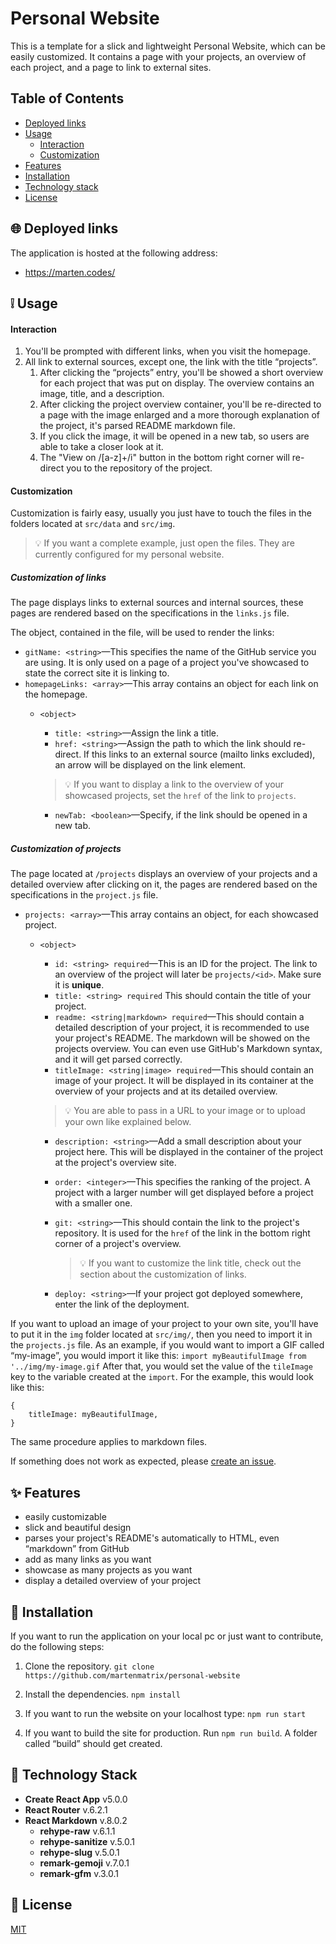 # Personal Website

This is a template for a slick and lightweight Personal Website, which can be easily customized.
It contains a page with your projects, an overview of each project, and a page to link to external sites. 
	
## Table of Contents
- [Deployed links](#globe_with_meridians-deployed-links)
- [Usage](#grey_exclamation-usage)
	- [Interaction](#interaction)
	- [Customization](#customization)
- [Features](#sparkles-features)
- [Installation](#wrench-installation)
- [Technology stack](#blue_book-technology-stack)
- [License](#scroll-license)

## :globe_with_meridians: Deployed links
The application is hosted at the following address:

- https://marten.codes/

## :grey_exclamation: Usage
#### Interaction
1. You'll be prompted with different links, when you visit the homepage.
2. All link to external sources, except one, the link with the title “projects”.
	1. After clicking the “projects” entry, you'll be showed a short overview for each project that was put on display. The overview contains an image, title, and a description.
	2. After clicking the project overview container, you'll be re-directed to a page with the image enlarged and a more thorough explanation of the project, it's parsed README markdown file.
	3. If you click the image, it will be opened in a new tab, so users are able to take a closer look at it.
	4. The "View on /[a-z]+/i" button in the bottom right corner will re-direct you to the repository of the project.
#### Customization
Customization is fairly easy, usually you just have to touch the files in the folders located at `src/data` and `src/img`.

> :bulb: If you want a complete example, just open the files. They are currently configured for my personal website.

##### Customization of links
The page displays links to external sources and internal sources, these pages are rendered based on the specifications in the `links.js` file. 

The object, contained in the file, will be used to render the links:
- `gitName: <string>`⁣—This specifies the name of the GitHub service you are using. It is only used on a page of a project you've showcased to state the correct site it is linking to.
- `homepageLinks: <array>`—This array contains an object for each link on the homepage.
	- `<object>`
		- `title: <string>`—Assign the link a title.
		- `href: <string>`—Assign the path to which the link should re-direct. If this links to an external source (mailto links excluded), an arrow will be displayed on the link element.
		> :bulb: If you want to display a link to the overview of your showcased projects, set the `href` of the link to `projects`.

		- `newTab: <boolean>`—Specify, if the link should be opened in a new tab.

##### Customization of projects
The page located at `/projects` displays an overview of your projects and a detailed overview after clicking on it, the pages are rendered based on the specifications in the `project.js` file.

- `projects: <array>`—This array contains an object, for each showcased project.
	- `<object>`
		- `id: <string> required`—This is an ID for the project. The link to an overview of the project will later be `projects/<id>`. Make sure it is **unique**.
		- `title: <string> required` This should contain the title of your project.
		- `readme: <string|markdown> required`—This should contain a detailed description of your project, it is recommended to use your project's README. The markdown will be showed on the projects overview. You can even use GitHub's Markdown syntax, and it will get parsed correctly.
		- `titleImage: <string|image> required`—This should contain an image of your project. It will be displayed in its container at the overview of your projects and at its detailed overview.
		> :bulb: You are able to pass in a URL to your image or to upload your own like explained below.
		
		- `description: <string>`—Add a small description about your project here. This will be displayed in the container of the project at the project's overview site.
		- `order: <integer>`—This specifies the ranking of the project. A project with a larger number will get displayed before a project with a smaller one.
		- `git: <string>`—This should contain the link to the project's repository. It is used for the `href` of the link in the bottom right corner of a project's overview.
			>:bulb: If you want to customize the link title, check out the section about the customization of links.
			
		- `deploy: <string>`—If your project got deployed somewhere, enter the link of the deployment.

If you want to upload an image of your project to your own site, you'll have to put it in the `img` folder located at `src/img/`, then you need to import it in the `projects.js` file.
As an example, if you would want to import a GIF called “my-image”, you would import it like this: 
`import myBeautifulImage from '../img/my-image.gif`
After that, you would set the value of the `tileImage` key to the variable created at the `import`.
For the example, this would look like this:
```
{
	titleImage: myBeautifulImage,
}
```
The same procedure applies to markdown files.

If something does not work as expected, please [create an issue](https://github.com/martenmatrix/personal-website/issues/new).

## :sparkles: Features
- easily customizable
- slick and beautiful design
- parses your project's README's automatically to HTML, even “markdown” from GitHub
- add as many links as you want
- showcase as many projects as you want
- display a detailed overview of your project

##  :wrench: Installation

If you want to run the application on your local pc or just want to contribute, do the following steps:

1. Clone the repository.
	`git clone https://github.com/martenmatrix/personal-website`

2. Install the dependencies.
	`npm install`

3. If you want to run the website on your localhost type: 
	`npm run start`

4. If you want to build the site for production. Run `npm run build`. A folder called “build” should get created.

## :blue_book: Technology Stack
- **Create React App** v5.0.0
- **React Router** v.6.2.1
- **React Markdown** v.8.0.2
	- **rehype-raw** v.6.1.1
	- **rehype-sanitize** v.5.0.1
	- **rehype-slug** v.5.0.1
	- **remark-gemoji** v.7.0.1
	- **remark-gfm** v.3.0.1

## :scroll: License
[MIT](https://github.com/martenmatrix/personal-website/blob/master/LICENSE)